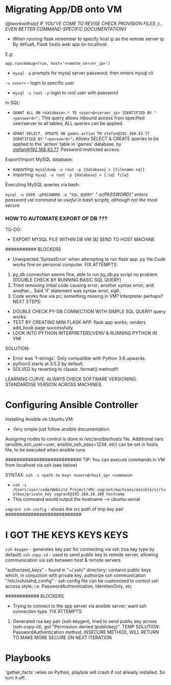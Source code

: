 # Migrating App/DB onto VM

*(@workwithstef IF YOU'VE COME TO REVISE CHECK PROVISION FILES ;)... EVEN BETTER COMMAND-SPECIFIC DOCUMENTATION!)*

- When running flask remember to specify host ip as the remote server ip. 
By defualt, Flask hosts web app on localhost.

E.g:

`app.run(debug=True, host='<remote_server_ip>')`


- `mysql -p` prompts for mysql server password; then enters mysql cli

`-u <user>` - login to specific user

- `mysql -u root -p` login to root user with password

In SQL:

- `GRANT ALL ON <database>.* TO <user>@<server_ip> IDENTIFIED BY "<password>";`
This query allows inbound access from specified user/server to all <database>
tables, ALL queries can be applied.

- `GRANT SELECT, UPDATE ON games.action TO stefan@192.168.43.77 IDENTIFIED BY "<password>";`
Allows SELECT & CREATE queries to be applied to the 'action' table in 'games' database, by stefan@192.168.43.77.
Password restricted access.

Export/Import MySQL database:

- exporting: `mysqldump -u root -p {database} > {filename.sql}`
- importing: `mysql -u root -p {database} < {.sql file}`

Executing MySQL queries via bash:

`mysql -u USER -pPASSWORD -e "SQL_QUERY"`
*"-p{PASSWORD}" enters password via command so useful in bash scripts; although not the most secure*


### HOW TO AUTOMATE EXPORT OF DB ???

TO-DO:
-  EXPORT MYSQL FILE WITHIN DB VM |&| SEND TO HOST MACHINE



########### BLOCKERS

- Unexpected 'SyntaxError' when attempting to run flask app .py file
Code works fine on personal computer.
FIX ATTEMPTS:
1. py_db connection seems fine, able to run py_db.py script no problem
(DOUBLE CHECK BY RUNNING BASIC SQL QUERY)
2. Tried removing initial code causing error; another syntax error; and another...
Said 'if' statement was syntax error, *sigh*.
3. Code works fine via pc; something missing in VM? Interpreter perhaps?
NEXT STEPS: 
- DOUBLE CHECK PY-DB CONNECTION WITH SIMPLE SQL QUERY! query works.
- TEST BY CREATING MINI FLASK APP. flask app works; renders add_book page successfully
- LOOK INTO PYTHON INTERPRETERS/VENV & RUNNING PYTHON IN VM!

SOLUTION:
- Error was 'f-strings'. Only compatible with Python 3.6 upwards. 
- python3 starts at 3.5.2 by default.
- SOLVED by reverting to classic .format() method!!!

LEARNING CURVE: ALWAYS CHECK SOFTWARE VERSIONING. STANDARDISE VERSION ACROSS MACHINES.


# Configuring Ansible Controller 


Installing Ansible on Ubuntu VM:
- Very simple just follow ansible documentation.

Assigning nodes to control is done in /etc/ansible/hosts file.
Additional vars (ansible_ssh_user=user, ansible_ssh_pass=1234, etc) can be set in hosts file, to be executed when ansible runs

###########################
TIP: You can execute commands in VM from localhost via ssh (see below)

 SYNTAX: `ssh -i <path to key> <user>@<host_ip> <command>`
- `ssh -i /Users/user/code/Website_Project/VM/.vagrant/machines/ansible/virtualbox/private_key vagrant@192.168.10.100 hostname`
- This command would output the hostname --> ubuntu-xenial

`vagrant ssh-config` - shows the src path of tmp key pair 
###########################



# I GOT THE KEYS KEYS KEYS

`ssh-keygen` - generates key pair for connecting via ssh (rsa key type by default)
`ssh-copy-id` - used to send public key to remote server, allowing communication via ssh between host & remote servers

"authorized_keys" - found in "~/.ssh/" directory; contains public keys which, in conjuction with private key, authorize ssh communication 
"/etc/ssh/sshd_config" - ssh config file can be customized to control ssh access style; i.e. PasswordAuthentication, IdentitesOnly, etc


############ BLOCKERS

- Trying to connect to the app server via ansible server; want ssh connection type.
FIX ATTEMPTS:
1. Generated rsa key pair (ssh-keygen), tried to send public key across (ssh-copy-id), got "Permission denied (publickey)".
TEMP SOLUTION: PasswordAuthentication method. INSECURE METHOD, WILL RETURN TO MAKE MORE SECURE ON NEXT ITERATION


# Playbooks


'gather_facts' relies on Python, playbok will crash if not already installed. So turn it off.

